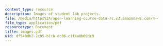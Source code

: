 ```yaml
---
content_type: resource
description: Images of student lab projects.
file: /media/https%3A/open-learning-course-data-rc.s3.amazonaws.com/4-411-building-technology-laboratory-spring-2004/df540db22c85b1cbdc86c1f4a0b09dc9_images.pdf
file_type: application/pdf
resourcetype: Document
title: images.pdf
uid: df540db2-2c85-b1cb-dc86-c1f4a0b09dc9
---
```


